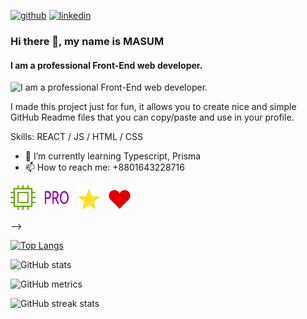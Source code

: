 [<img src='https://cdn.jsdelivr.net/npm/simple-icons@3.0.1/icons/github.svg' alt='github' height='40'>](https://github.com/mdmasumdu)  [<img src='https://cdn.jsdelivr.net/npm/simple-icons@3.0.1/icons/linkedin.svg' alt='linkedin' height='40'>](https://www.linkedin.com/in/mdmasumdu/)  

### Hi there 👋, my name is MASUM
#### I am a professional Front-End web developer.
![I am a professional Front-End web developer.](https://i.ibb.co/XLfPtML/312511536-1756623818043907-1425018252655268869-n-removebg.png)

I made this project just for fun, it allows you to create nice and simple GitHub Readme files that you can copy/paste and use in your profile.

Skills:  REACT / JS / HTML / CSS

- 🌱 I’m currently learning Typescript, Prisma 
- 📫 How to reach me: +8801643228716 




<a href='https://docs.github.com/en/developers'><img src='https://raw.githubusercontent.com/acervenky/animated-github-badges/master/assets/devbadge.gif' width='40' height='40'></a> <a href='https://github.com/pricing'><img src='https://raw.githubusercontent.com/acervenky/animated-github-badges/master/assets/pro.gif' width='40' height='40'></a> <a href='https://stars.github.com/'><img src='https://raw.githubusercontent.com/acervenky/animated-github-badges/master/assets/starbadge.gif' width='35' height='35'></a> <a href='https://docs.github.com/en/github/supporting-the-open-source-community-with-github-sponsors'><img src='https://raw.githubusercontent.com/acervenky/animated-github-badges/master/assets/sponsorbadge.gif' width='35' height='35'></a> 
<!-- 
[![trophy](https://github-profile-trophy.vercel.app/?username=mdmasumdu)](https://github.com/ryo-ma/github-profile-trophy) --> -->

[![Top Langs](https://github-readme-stats.vercel.app/api/top-langs/?username=mdmasumdu)](https://github.com/anuraghazra/github-readme-stats)

![GitHub stats](https://github-readme-stats.vercel.app/api?username=mdmasumdu&show_icons=true&count_private=true)  

<!-- ![Vaunt Badge](https://api.vaunt.dev/v1/github/entities/mdmasumdu/contributions?format=svg&private=true)   -->

![GitHub metrics](https://metrics.lecoq.io/mdmasumdu)  

![GitHub streak stats](https://streak-stats.demolab.com/?user=mdmasumdu)  

